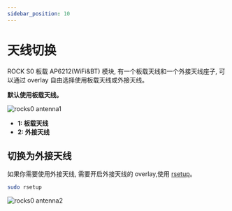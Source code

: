 ```yaml
---
sidebar_position: 10
---
```


# 天线切换

ROCK S0 板载 AP6212(WiFi&BT) 模块, 有一个板载天线和一个外接天线座子, 可以通过 overlay 自由选择使用板载天线或外接天线。

**默认使用板载天线。**

![rocks0 antenna1 ](/img/rockpi/s0/rock-s0-antenna.webp)

- **1: 板载天线**
- **2: 外接天线**

## 切换为外接天线

如果你需要使用外接天线, 需要开启外接天线的 overlay,使用 [rsetup](../os-config/rsetup)。

```bash
sudo rsetup
```

![rocks0 antenna2 ](/img/rockpi/s0/rock-s0-antenna2.webp)

